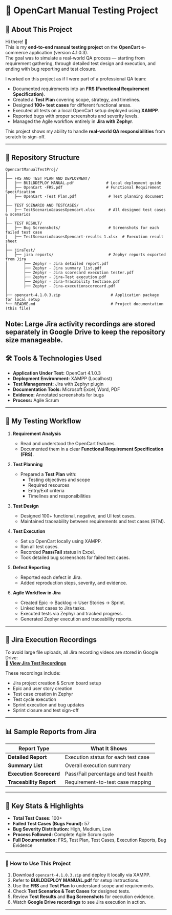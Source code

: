 # 🛒 OpenCart Manual Testing Project

## 📖 About This Project
Hi there! 👋  
This is my **end-to-end manual testing project** on the **OpenCart** e-commerce application (version 4.1.0.3).  
The goal was to simulate a real-world QA process — starting from requirement gathering, through detailed test design and execution, and ending with bug reporting and test closure.

I worked on this project as if I were part of a professional QA team:
- Documented requirements into an **FRS (Functional Requirement Specification)**.
- Created a **Test Plan** covering scope, strategy, and timelines.
- Designed **100+ test cases** for different functional areas.
- Executed all tests on a local OpenCart setup deployed using **XAMPP**.
- Reported bugs with proper screenshots and severity levels.
- Managed the Agile workflow entirely in **Jira with Zephyr**.

This project shows my ability to handle **real-world QA responsibilities** from scratch to sign-off.

---

## 📂 Repository Structure

```plaintext
OpencartManualTestProj/
│
├── FRS AND TEST PLAN AND DEPLOYMENT/
│   ├── BUILDDEPLOY MANUAL.pdf              # Local deployment guide
│   ├── OpenCart -FRS.pdf                   # Functional Requirement Specification
│   ├── OpenCart -Test Plan.pdf              # Test planning document
│
├── TEST SCENARIO AND TESTCASES/
│   ├── TestScenario&casesOpencart.xlsx      # All designed test cases & scenarios
│
├── TEST RESULT/
│   ├── Bug Screenshots/                     # Screenshots for each failed test case
│   ├── TestScenario&casesOpencart-results 1.xlsx  # Execution result sheet
│
├── jiraTest/
│   ├── jira reports/                        # Zephyr reports exported from Jira
│       ├── Zephyr - Jira detailed report.pdf
│       ├── Zephyr - Jira summary list.pdf
│       ├── Zephyr - Jira scorecard execution tester.pdf
│       ├── Zephyr - Jira-Test execution.pdf
│       ├── Zephyr - Jira-Tracability testcase.pdf
│       ├── Zephyr - Jira-executionscorecard.pdf
│
├── opencart-4.1.0.3.zip                      # Application package for local setup
└── README.md                                 # Project documentation (this file)
```
Note: Large Jira activity recordings are stored separately in Google Drive to keep the repository size manageable.
---

## 🛠 Tools & Technologies Used
- **Application Under Test:** OpenCart 4.1.0.3
- **Deployment Environment:** XAMPP (Localhost)
- **Test Management:** Jira with Zephyr plugin
- **Documentation Tools:** Microsoft Excel, Word, PDF
- **Evidence:** Annotated screenshots for bugs
- **Process:** Agile Scrum

---

## 📌 My Testing Workflow

1. **Requirement Analysis**
   - Read and understood the OpenCart features.
   - Documented them in a clear **Functional Requirement Specification (FRS)**.

2. **Test Planning**
   - Prepared a **Test Plan** with:
     - Testing objectives and scope
     - Required resources
     - Entry/Exit criteria
     - Timelines and responsibilities

3. **Test Design**
   - Designed 100+ functional, negative, and UI test cases.
   - Maintained traceability between requirements and test cases (RTM).

4. **Test Execution**
   - Set up OpenCart locally using XAMPP.
   - Ran all test cases.
   - Recorded **Pass/Fail** status in Excel.
   - Took detailed bug screenshots for failed test cases.

5. **Defect Reporting**
   - Reported each defect in Jira.
   - Added reproduction steps, severity, and evidence.

6. **Agile Workflow in Jira**
   - Created Epic → Backlog → User Stories → Sprint.
   - Linked test cases to Jira tasks.
   - Executed tests via Zephyr and tracked progress.
   - Generated Zephyr execution and traceability reports.

---

## 🎥 Jira Execution Recordings

To avoid large file uploads, all Jira recording videos are stored in Google Drive:  
📂 **[View Jira Test Recordings](https://drive.google.com/drive/folders/1lvti0TgxnHj_1uxQqshtTk5vEHEFlrkL?usp=drive_linkthis)**  

These recordings include:
- Jira project creation & Scrum board setup
- Epic and user story creation
- Test case creation in Zephyr
- Test cycle execution
- Sprint execution and bug updates
- Sprint closure and test sign-off

---

## 📊 Sample Reports from Jira

| Report Type                  | What It Shows                                  |
|------------------------------|-----------------------------------------------|
| **Detailed Report**          | Execution status for each test case           |
| **Summary List**             | Overall execution summary                     |
| **Execution Scorecard**      | Pass/Fail percentage and test health          |
| **Traceability Report**      | Requirement-to-test case mapping              |

---

## 📌 Key Stats & Highlights
- **Total Test Cases:** 100+
- **Failed Test Cases (Bugs Found):** 57
- **Bug Severity Distribution:** High, Medium, Low
- **Process Followed:** Complete Agile Scrum cycle
- **Full Documentation:** FRS, Test Plan, Test Cases, Execution Reports, Bug Evidence

---
### 🚀 How to Use This Project
1. Download `opencart-4.1.0.3.zip` and deploy it locally via XAMPP.
2. Refer to **BUILDDEPLOY MANUAL.pdf** for setup instructions.
3. Use the **FRS** and **Test Plan** to understand scope and requirements.
4. Check **Test Scenarios & Test Cases** for designed tests.
5. Review **Test Results** and **Bug Screenshots** for execution evidence.
6. Watch **Google Drive recordings** to see Jira execution in action.

---
